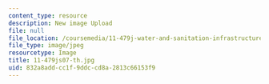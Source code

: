 ```yaml
---
content_type: resource
description: New image Upload
file: null
file_location: /coursemedia/11-479j-water-and-sanitation-infrastructure-in-developing-countries-spring-2007/832a8addcc1f9ddccd8a2813c66153f9_11-479js07-th.jpg
file_type: image/jpeg
resourcetype: Image
title: 11-479js07-th.jpg
uid: 832a8add-cc1f-9ddc-cd8a-2813c66153f9
---
```

